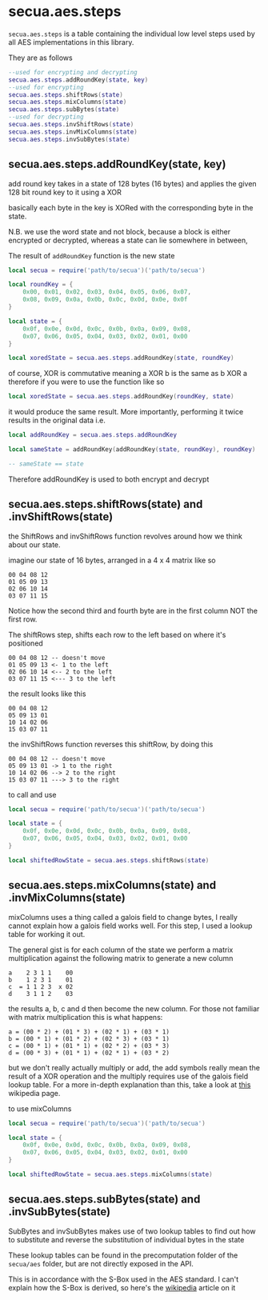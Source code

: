 # secua.aes.steps
`secua.aes.steps` is a table containing the individual low level steps used by
all AES implementations in this library. 

They are as follows
```lua
--used for encrypting and decrypting
secua.aes.steps.addRoundKey(state, key)
--used for encrypting
secua.aes.steps.shiftRows(state)
secua.aes.steps.mixColumns(state)
secua.aes.steps.subBytes(state)
--used for decrypting
secua.aes.steps.invShiftRows(state)
secua.aes.steps.invMixColumns(state)
secua.aes.steps.invSubBytes(state)
```

## secua.aes.steps.addRoundKey(state, key)
add round key takes in a state of 128 bytes (16 bytes) and applies
the given 128 bit round key to it using a XOR

basically each byte in the key is XORed with the corresponding byte in
the state.

N.B. we use the word state and not block, because a block is either encrypted
or decrypted, whereas a state can lie somewhere in between,

The result of `addRoundKey` function is the new state

```lua
local secua = require('path/to/secua')('path/to/secua')

local roundKey = {
    0x00, 0x01, 0x02, 0x03, 0x04, 0x05, 0x06, 0x07,
    0x08, 0x09, 0x0a, 0x0b, 0x0c, 0x0d, 0x0e, 0x0f
}

local state = {
    0x0f, 0x0e, 0x0d, 0x0c, 0x0b, 0x0a, 0x09, 0x08,
    0x07, 0x06, 0x05, 0x04, 0x03, 0x02, 0x01, 0x00
}

local xoredState = secua.aes.steps.addRoundKey(state, roundKey)

```
of course, XOR is commutative meaning a XOR b is the same as b XOR a
therefore if you were to use the function like so 

```lua
local xoredState = secua.aes.steps.addRoundKey(roundKey, state)
```

it would produce the same result. More importantly, performing it twice 
results in the original data i.e.

```lua
local addRoundKey = secua.aes.steps.addRoundKey

local sameState = addRoundKey(addRoundKey(state, roundKey), roundKey)

-- sameState == state
```

Therefore addRoundKey is used to both encrypt and decrypt

## secua.aes.steps.shiftRows(state) and .invShiftRows(state)
the ShiftRows and invShiftRows function revolves around how we think about
our state.

imagine our state of 16 bytes, arranged in a 4 x 4 matrix like so

```
00 04 08 12
01 05 09 13
02 06 10 14
03 07 11 15
```

Notice how the second third and fourth byte are in the first column 
NOT the first row.

The shiftRows step, shifts each row to the left based on where it's positioned

```
00 04 08 12 -- doesn't move
01 05 09 13 <- 1 to the left
02 06 10 14 <-- 2 to the left
03 07 11 15 <--- 3 to the left
```

the result looks like this
```
00 04 08 12
05 09 13 01
10 14 02 06
15 03 07 11
```

the invShiftRows function reverses this shiftRow, by doing this

```
00 04 08 12 -- doesn't move
05 09 13 01 -> 1 to the right
10 14 02 06 --> 2 to the right
15 03 07 11 ---> 3 to the right
```
to call and use
```lua
local secua = require('path/to/secua')('path/to/secua')

local state = {
    0x0f, 0x0e, 0x0d, 0x0c, 0x0b, 0x0a, 0x09, 0x08,
    0x07, 0x06, 0x05, 0x04, 0x03, 0x02, 0x01, 0x00
}

local shiftedRowState = secua.aes.steps.shiftRows(state)

```

## secua.aes.steps.mixColumns(state) and .invMixColumns(state)
mixColumns uses a thing called a galois field to change bytes, I really
cannot explain how a galois field works well. For this step, I used a 
lookup table for working it out.

The general gist is for each column of the state we perform a matrix
multiplication against the following matrix to generate a new column

```
a    2 3 1 1    00
b    1 2 3 1    01
c  = 1 1 2 3  x 02
d    3 1 1 2    03
```

the results a, b, c and d then become the new column. For those not 
familiar with matrix multiplication this is what happens:

```
a = (00 * 2) + (01 * 3) + (02 * 1) + (03 * 1)
b = (00 * 1) + (01 * 2) + (02 * 3) + (03 * 1)
c = (00 * 1) + (01 * 1) + (02 * 2) + (03 * 3)
d = (00 * 3) + (01 * 1) + (02 * 1) + (03 * 2)
```

but we don't really actually multiply or add, the add symbols really mean 
the result of a XOR operation and the multiply requires use of the galois field 
lookup table. For a more in-depth explanation than this, take a look at [this](https://en.wikipedia.org/wiki/Rijndael_MixColumns)
wikipedia page.

to use mixColumns 
```lua
local secua = require('path/to/secua')('path/to/secua')

local state = {
    0x0f, 0x0e, 0x0d, 0x0c, 0x0b, 0x0a, 0x09, 0x08,
    0x07, 0x06, 0x05, 0x04, 0x03, 0x02, 0x01, 0x00
}

local shiftedRowState = secua.aes.steps.mixColumns(state)

```

## secua.aes.steps.subBytes(state) and .invSubBytes(state)
SubBytes and invSubBytes makes use of two lookup tables to find out how to
substitute and reverse the substitution of individual bytes in the state 

These lookup tables can be found in the precomputation folder of the `secua/aes` 
folder, but are not directly exposed in the API. 

This is in accordance with the S-Box used in the AES standard. I can't explain how the
S-Box is derived, so here's the [wikipedia](https://en.wikipedia.org/wiki/Rijndael_S-box) article on it